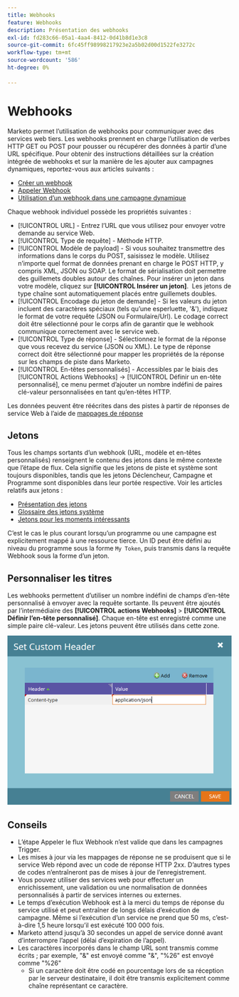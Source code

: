 ```yaml
---
title: Webhooks
feature: Webhooks
description: Présentation des webhooks
exl-id: fd283c66-05a1-4aa4-8412-0d41b8d1e3c8
source-git-commit: 6fc45ff98998217923e2a5b02d00d1522fe3272c
workflow-type: tm+mt
source-wordcount: '586'
ht-degree: 0%

---
```


# Webhooks

Marketo permet l’utilisation de webhooks pour communiquer avec des services web tiers. Les webhooks prennent en charge l’utilisation de verbes HTTP GET ou POST pour pousser ou récupérer des données à partir d’une URL spécifique. Pour obtenir des instructions détaillées sur la création intégrée de webhooks et sur la manière de les ajouter aux campagnes dynamiques, reportez-vous aux articles suivants :

- [Créer un webhook](https://experienceleague.adobe.com/en/docs/marketo/using/product-docs/administration/additional-integrations/create-a-webhook)
- [Appeler Webhook](https://experienceleague.adobe.com/en/docs/marketo/using/product-docs/core-marketo-concepts/smart-campaigns/flow-actions/call-webhook)
- [Utilisation d’un webhook dans une campagne dynamique](https://experienceleague.adobe.com/en/docs/marketo/using/product-docs/core-marketo-concepts/smart-campaigns/flow-actions/use-a-webhook-in-a-smart-campaign)

Chaque webhook individuel possède les propriétés suivantes :

- [!UICONTROL URL] - Entrez l’URL que vous utilisez pour envoyer votre demande au service Web.
- [!UICONTROL Type de requête] - Méthode HTTP.
- [!UICONTROL Modèle de payload] - Si vous souhaitez transmettre des informations dans le corps du POST, saisissez le modèle. Utilisez n’importe quel format de données prenant en charge le POST HTTP, y compris XML, JSON ou SOAP. Le format de sérialisation doit permettre des guillemets doubles autour des chaînes. Pour insérer un jeton dans votre modèle, cliquez sur **[!UICONTROL Insérer un jeton]**.  Les jetons de type chaîne sont automatiquement placés entre guillemets doubles.
- [!UICONTROL Encodage du jeton de demande] - Si les valeurs du jeton incluent des caractères spéciaux (tels qu’une esperluette, &#39;&amp;&#39;), indiquez le format de votre requête (JSON ou Formulaire/Url). Le codage correct doit être sélectionné pour le corps afin de garantir que le webhook communique correctement avec le service web.
- [!UICONTROL Type de réponse] - Sélectionnez le format de la réponse que vous recevez du service (JSON ou XML). Le type de réponse correct doit être sélectionné pour mapper les propriétés de la réponse sur les champs de piste dans Marketo.
- [!UICONTROL En-têtes personnalisés] - Accessibles par le biais des [!UICONTROL Actions Webhooks] -> [!UICONTROL Définir un en-tête personnalisé], ce menu permet d’ajouter un nombre indéfini de paires clé-valeur personnalisées en tant qu’en-têtes HTTP.

Les données peuvent être réécrites dans des pistes à partir de réponses de service Web à l’aide de [mappages de réponse](response-mappings.md)

## Jetons

Tous les champs sortants d’un webhook (URL, modèle et en-têtes personnalisés) renseignent le contenu des jetons dans le même contexte que l’étape de flux. Cela signifie que les jetons de piste et système sont toujours disponibles, tandis que les jetons Déclencheur, Campagne et Programme sont disponibles dans leur portée respective. Voir les articles relatifs aux jetons :

- [Présentation des jetons](https://experienceleague.adobe.com/en/docs/marketo/using/product-docs/demand-generation/landing-pages/personalizing-landing-pages/tokens-overview)
- [Glossaire des jetons système](https://experienceleague.adobe.com/en/docs/marketo/using/product-docs/email-marketing/general/using-tokens/system-tokens-glossary)
- [Jetons pour les moments intéressants](https://experienceleague.adobe.com/en/docs/marketo/using/product-docs/marketo-sales-insight/msi-for-salesforce/features/tabs-in-the-msi-panel/interesting-moments/trigger-tokens-for-interesting-moments)

C’est le cas le plus courant lorsqu’un programme ou une campagne est explicitement mappé à une ressource tierce. Un ID peut être défini au niveau du programme sous la forme `My Token`, puis transmis dans la requête Webhook sous la forme d’un jeton.

## Personnaliser les titres 

Les webhooks permettent d’utiliser un nombre indéfini de champs d’en-tête personnalisé à envoyer avec la requête sortante. Ils peuvent être ajoutés par l’intermédiaire des **[!UICONTROL actions Webhooks]** > **[!UICONTROL Définir l’en-tête personnalisé]**. Chaque en-tête est enregistré comme une simple paire clé-valeur. Les jetons peuvent être utilisés dans cette zone.

![En-têtes personnalisés](assets/custom-headers.png)

## Conseils

- L’étape Appeler le flux Webhook n’est valide que dans les campagnes Trigger.
- Les mises à jour via les mappages de réponse ne se produisent que si le service Web répond avec un code de réponse HTTP 2xx. D’autres types de codes n’entraîneront pas de mises à jour de l’enregistrement.
- Vous pouvez utiliser des services web pour effectuer un enrichissement, une validation ou une normalisation de données personnalisés à partir de services internes ou externes.
- Le temps d’exécution Webhook est à la merci du temps de réponse du service utilisé et peut entraîner de longs délais d’exécution de campagne. Même si l’exécution d’un service ne prend que 50 ms, c’est-à-dire 1,5 heure lorsqu’il est exécuté 100 000 fois.
- Marketo attend jusqu’à 30 secondes un appel de service donné avant d’interrompre l’appel (délai d’expiration de l’appel).
- Les caractères incorporés dans le champ URL sont transmis comme écrits ; par exemple, &quot;&amp;&quot; est envoyé comme &quot;&amp;&quot;, &quot;%26&quot; est envoyé comme &quot;%26&quot;
   - Si un caractère doit être codé en pourcentage lors de sa réception par le serveur destinataire, il doit être transmis explicitement comme chaîne représentant ce caractère.
